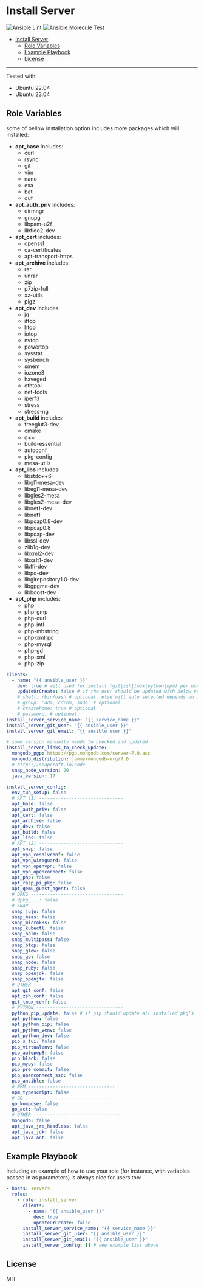 # Install Server

[![Ansible Lint](https://github.com/MVladislav/ansible-install-server/actions/workflows/ansible-lint.yml/badge.svg)](https://github.com/MVladislav/ansible-install-server/actions/workflows/ansible-lint.yml)
[![Ansible Molecule Test](https://github.com/MVladislav/ansible-install-server/actions/workflows/ci.yml/badge.svg)](https://github.com/MVladislav/ansible-install-server/actions/workflows/ci.yml)

- [Install Server](#install-server)
  - [Role Variables](#role-variables)
  - [Example Playbook](#example-playbook)
  - [License](#license)

---

Tested with:

- Ubuntu 22.04
- Ubuntu 23.04

## Role Variables

some of bellow installation option includes more packages which will installed:

- **apt_base** includes:
  - curl
  - rsync
  - git
  - vim
  - nano
  - exa
  - bat
  - duf
- **apt_auth_priv** includes:
  - dirmngr
  - gnupg
  - libpam-u2f
  - libfido2-dev
- **apt_cert** includes:
  - openssl
  - ca-certificates
  - apt-transport-https
- **apt_archive** includes:
  - rar
  - unrar
  - zip
  - p7zip-full
  - xz-utils
  - pigz
- **apt_dev** includes:
  - jq
  - iftop
  - htop
  - iotop
  - nvtop
  - powertop
  - sysstat
  - sysbench
  - smem
  - iozone3
  - haveged
  - ethtool
  - net-tools
  - iperf3
  - stress
  - stress-ng
- **apt_build** includes:
  - freeglut3-dev
  - cmake
  - g++
  - build-essential
  - autoconf
  - pkg-config
  - mesa-utils
- **apt_libs** includes:
  - libstdc++6
  - libgl1-mesa-dev
  - libegl1-mesa-dev
  - libgles2-mesa
  - libgles2-mesa-dev
  - libnet1-dev
  - libnet1
  - libpcap0.8-dev
  - libpcap0.8
  - libpcap-dev
  - libssl-dev
  - zlib1g-dev
  - libxml2-dev
  - libxslt1-dev
  - libffi-dev
  - libpq-dev
  - libgirepository1.0-dev
  - libgpgme-dev
  - libboost-dev
- **apt_php** includes:
  - php
  - php-gmp
  - php-curl
  - php-intl
  - php-mbstring
  - php-xmlrpc
  - php-mysql
  - php-gd
  - php-xml
  - php-zip

```yml
clients:
  - name: "{{ ansible_user }}"
    dev: true # will used for install (git|zsh|tmux|python|npm) per user
    updateOrCreate: false # if the user should be updated with below values
    # shell: /bin/bash # optional, else will auto selected depends on installed shells
    # group: 'adm, cdrom, sudo' # optional
    # createhome: true # optional
    # password: # optional
install_server_service_name: "{{ service_name }}"
install_server_git_user: "{{ ansible_user }}"
install_server_git_email: "{{ ansible_user }}"

# some version manually needs to checked and updated
install_server_links_to_check_update:
  mongodb_pgp: https://pgp.mongodb.com/server-7.0.asc
  mongodb_distribution: jammy/mongodb-org/7.0
  # https://snapcraft.io/node
  snap_node_version: 20
  java_version: 17

install_server_config:
  env_tun_setup: false
  # APT (1) -------------------------------
  apt_base: false
  apt_auth_priv: false
  apt_cert: false
  apt_archive: false
  apt_dev: false
  apt_build: false
  apt_libs: false
  # APT (2) -------------------------------
  apt_snap: false
  apt_vpn_resolvconf: false
  apt_vpn_wireguard: false
  apt_vpn_openvpn: false
  apt_vpn_openconnect: false
  apt_php: false
  apt_rasp_pi_pkg: false
  apt_qemu_guest_agent: false
  # DPKG ----------------------------------
  # dpkg_...: false
  # SNAP ----------------------------------
  snap_juju: false
  snap_maas: false
  snap_microk8s: false
  snap_kubectl: false
  snap_helm: false
  snap_multipass: false
  snap_btop: false
  snap_glow: false
  snap_go: false
  snap_node: false
  snap_ruby: false
  snap_openjdk: false
  snap_openjfx: false
  # OTHER --------------------------------
  apt_git_conf: false
  apt_zsh_conf: false
  git_tmux_conf: false
  # PYTHON --------------------------------
  python_pip_update: false # if pip should update all installed pkg's
  apt_python: false
  apt_python_pip: false
  apt_python_venv: false
  apt_python_dev: false
  pip_s_tui: false
  pip_virtualenv: false
  pip_autopep8: false
  pip_black: false
  pip_mypy: false
  pip_pre_commit: false
  pip_openconnect_sso: false
  pip_ansible: false
  # NPM --------------------------------
  npm_typescript: false
  # GO --------------------------------
  go_kompose: false
  go_act: false
  # OTHER --------------------------------
  mongodb: false
  apt_java_jre_headless: false
  apt_java_jdk: false
  apt_java_ant: false
```

## Example Playbook

Including an example of how to use your role (for instance, with variables passed in as parameters) is always nice for users too:

```yml
- hosts: servers
  roles:
    - role: install_server
      clients:
        - name: "{{ ansible_user }}"
          dev: true
          updateOrCreate: false
      install_server_service_name: "{{ service_name }}"
      install_server_git_user: "{{ ansible_user }}"
      install_server_git_email: "{{ ansible_user }}"
      install_server_config: [] # see example list above
```

## License

MIT
